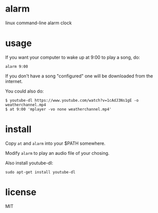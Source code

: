 # alarm

linux command-line alarm clock

# usage

If you want your computer to wake up at 9:00 to play a song, do:

```
alarm 9:00
```

If you don't have a song "configured" one will be downloaded from the internet.

You could also do:

```
$ youtube-dl https://www.youtube.com/watch?v=1cAdJ3Ns1gE -o weatherchannel.mp4
$ at 9:00 'mplayer -vo none weatherchannel.mp4'
```

# install

Copy `at` and `alarm` into your $PATH somewhere.

Modify `alarm` to play an audio file of your chosing.

Also install youtube-dl:

```
sudo apt-get install youtube-dl
```

# license

MIT
